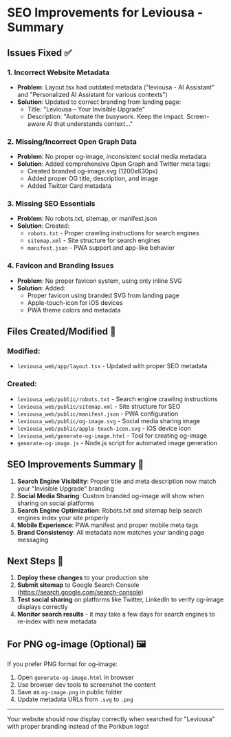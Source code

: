 # SEO Improvements for Leviousa - Summary

## Issues Fixed ✅

### 1. **Incorrect Website Metadata**
- **Problem**: Layout.tsx had outdated metadata ("leviousa - AI Assistant" and "Personalized AI Assistant for various contexts")
- **Solution**: Updated to correct branding from landing page:
  - Title: "Leviousa – Your Invisible Upgrade"
  - Description: "Automate the busywork. Keep the impact. Screen-aware AI that understands context..."

### 2. **Missing/Incorrect Open Graph Data**
- **Problem**: No proper og-image, inconsistent social media metadata
- **Solution**: Added comprehensive Open Graph and Twitter meta tags:
  - Created branded og-image.svg (1200x630px)
  - Added proper OG title, description, and image
  - Added Twitter Card metadata

### 3. **Missing SEO Essentials**
- **Problem**: No robots.txt, sitemap, or manifest.json
- **Solution**: Created:
  - `robots.txt` - Proper crawling instructions for search engines
  - `sitemap.xml` - Site structure for search engines
  - `manifest.json` - PWA support and app-like behavior

### 4. **Favicon and Branding Issues**
- **Problem**: No proper favicon system, using only inline SVG
- **Solution**: Added:
  - Proper favicon using branded SVG from landing page
  - Apple-touch-icon for iOS devices
  - PWA theme colors and metadata

## Files Created/Modified 📁

### Modified:
- `leviousa_web/app/layout.tsx` - Updated with proper SEO metadata

### Created:
- `leviousa_web/public/robots.txt` - Search engine crawling instructions
- `leviousa_web/public/sitemap.xml` - Site structure for SEO
- `leviousa_web/public/manifest.json` - PWA configuration
- `leviousa_web/public/og-image.svg` - Social media sharing image
- `leviousa_web/public/apple-touch-icon.svg` - iOS device icon
- `leviousa_web/generate-og-image.html` - Tool for creating og-image
- `generate-og-image.js` - Node.js script for automated image generation

## SEO Improvements Summary 🚀

1. **Search Engine Visibility**: Proper title and meta description now match your "Invisible Upgrade" branding
2. **Social Media Sharing**: Custom branded og-image will show when sharing on social platforms
3. **Search Engine Optimization**: Robots.txt and sitemap help search engines index your site properly
4. **Mobile Experience**: PWA manifest and proper mobile meta tags
5. **Brand Consistency**: All metadata now matches your landing page messaging

## Next Steps 🎯

1. **Deploy these changes** to your production site
2. **Submit sitemap** to Google Search Console (https://search.google.com/search-console)
3. **Test social sharing** on platforms like Twitter, LinkedIn to verify og-image displays correctly
4. **Monitor search results** - it may take a few days for search engines to re-index with new metadata

## For PNG og-image (Optional) 🖼️

If you prefer PNG format for og-image:
1. Open `generate-og-image.html` in browser
2. Use browser dev tools to screenshot the content
3. Save as `og-image.png` in public folder
4. Update metadata URLs from `.svg` to `.png`

---

Your website should now display correctly when searched for "Leviousa" with proper branding instead of the Porkbun logo!
